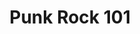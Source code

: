 ---
inv_num: 2006-012
add_credit:
url: 2006-012-punkrock-101
title: Punk Rock 101
year: '2006'
display_year: '2006'
medium: Website
dims:
pitch: "​Kurt Cobain’s suicide letter with Google ads placed on it."
ps: "​A while back, I made a web page which paired Kurt Cobain’s suicide letter with
  Google Ads (google ads are generated from the text of the page they appear on).
  It was up for a while but after getting digged google decided to remove the ads
  from the page. I took some screen shots while it was up and above are two examples
  of what it looked like."
live_url:
youtube:
related_code:
subheading:
download:
commission:
layout: things-i-made
---